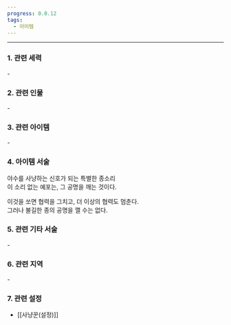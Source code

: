 ```yaml
---
progress: 0.0.12
tags:
  - 아이템
---
```

---
### 1. 관련 세력 
\-

### 2. 관련 인물
\-

### 3. 관련 아이템
\-

### 4. 아이템 서술
야수를 사냥하는 신호가 되는 특별한 종소리  
이 소리 없는 예포는, 그 공명을 깨는 것이다.  
  
이것을 쏘면 협력을 그치고, 더 이상의 협력도 멈춘다.  
그러나 불길한 종의 공명을 깰 수는 없다.

### 5. 관련 기타 서술
\-

### 6. 관련 지역
\-

### 7. 관련 설정
- [[사냥꾼(설정)]]